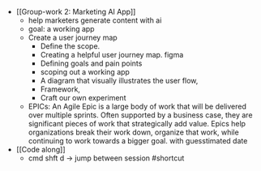 - [[Group-work 2: Marketing AI App]]
	- help marketers generate content with ai
	- goal: a working app
	- Create a user journey map
		- Define the scope.
		- Creating a helpful user journey map. figma
		- Defining goals and pain points
		- scoping out a working app
		- A diagram that visually illustrates the user flow,
		- Framework,
		- Craft our own experiment
	- EPICs: An Agile Epic is a large body of work that will be delivered over multiple sprints. Often supported by a business case, they are significant pieces of work that strategically add value. Epics help organizations break their work down, organize that work, while continuing to work towards a bigger goal. with guesstimated date
- [[Code along]]
	- cmd shft d -> jump between session #shortcut
